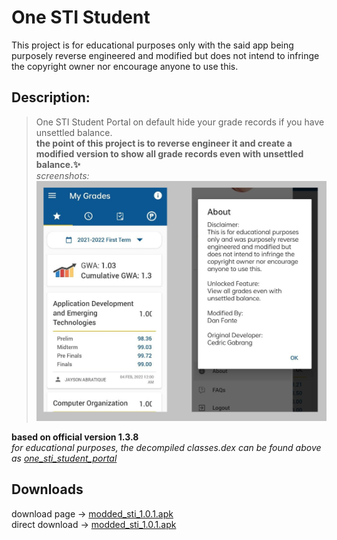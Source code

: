 # One STI Student
This project is for educational purposes only with the said app being purposely reverse engineered and modified but does not intend to infringe the copyright owner nor encourage anyone to use this.

## Description:
>One STI Student Portal on default hide your grade records if you have unsettled balance.  
**the point of this project is to reverse engineer it and create a modified version to show all grade records even with unsettled balance.✨**  
*screenshots:*  
<img src=screenshot.png></img>  

**based on official version 1.3.8**  
*for educational purposes, the decompiled classes.dex can be found above as [one_sti_student_portal](https://github.com/to-ton/One-STI-App-Mod-V.1.0/tree/main/one_sti_student_portal)*  
## Downloads  
download page ->  [modded_sti_1.0.1.apk](https://github.com/to-ton/One-STI/blob/main/modded_sti_1.0.1.apk)  
direct download -> [modded_sti_1.0.1.apk](https://github.com/to-ton/One-STI/blob/main/modded_sti_1.0.1.apk?raw=true)  
